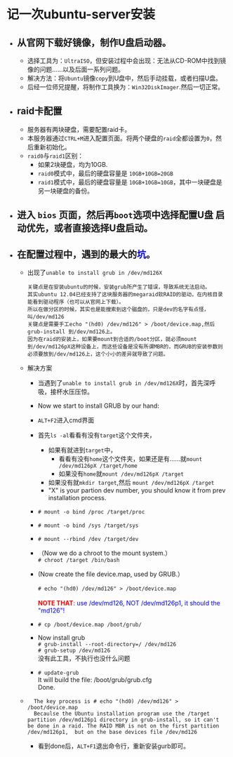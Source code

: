 #   记一次ubuntu-server安装

-   ## 从官网下载好镜像，制作U盘启动器。
    -   选择工具为：`UltraISO`，但安装过程中会出现：无法从CD-ROM中找到镜像的问题……以及后面一系列问题。
    -   解决方法：将`Ubuntu`镜像`copy`到U盘中，然后手动挂载，或者扫描U盘。
    -   后经一位师兄提醒，将制作工具换为：`Win32DiskImager`.然后一切正常。

-   ## raid卡配置
    -   服务器有两块硬盘，需要配置raid卡。
    -   本服务器通过`CTRL+M`进入配置页面。将两个硬盘的`raid`全都设置为`0`，然后重新初始化。
    -   `raid0`与`raid1`区别：
        -   如果2块硬盘，均为10GB.
        -   `raid0`模式中，最后的硬盘容量是 `10GB+10GB=20GB`
        -   `raid1`模式中，最后的硬盘容量是 `10GB+10GB=10GB`，其中一块硬盘是另一块硬盘的备份。
-   ## 进入 `bios` 页面，然后再`boot`选项中选择配置U盘 启动优先，或者直接选择U盘启动。


-   ## 在配置过程中，遇到的最大的<font color="blue">**坑**</font>。
    -   出现了`unable to install grub in /dev/md126X`


            关键点是在安装ubuntu的时候，安装grub所产生了错误，导致系统无法启动。
            其实ubuntu 12.04已经支持了这块服务器的megaraid软RAID的驱动，在内核目录能看到驱动程序（也可以从官网上下载）。
            所以在做分区的时候，其实也是能搜索到这个磁盘的，只是dev的名字有点怪，叫/dev/md126
            关键点是需要手工echo "(hd0) /dev/md126" > /boot/device.map,然后grub-install 到/dev/md126上。
            因为在raid的安装上，如果要mount到合适的/boot分区，就必须mount到/dev/md126pX这种设备上，而这些设备是没有所谓MBR的，而GRUB的安装参数则必须要放到/dev/md126上，这个小小的差异就导致了问题。
    -   解决方案
        -   当遇到了`unable to install grub in /dev/md126X`时，首先深呼吸，接杯水压压惊。
        -   Now we start to install GRUB by our hand:
        -   `ALT+F2`进入cmd界面
        -   首先`ls -al`看看有没有`target`这个文件夹，
            -   如果有就进到`target`中，
                -   看看有没有`home`这个文件夹，如果还是有……就`mount /dev/md126pX /target/home`
                -   如果没有`home`就`mount /dev/md126pX /target`
            -   如果没有就`mkdir target`,然后 `mount /dev/md126pX /target`
            -   "X" is your partion dev number, you should know it from prev installation process.
        -  `# mount -o bind /proc /target/proc`

        -  `# mount -o bind /sys /target/sys`

        -  `# mount --rbind /dev /target/dev`
        -  （Now we do a chroot to the mount system.）  
        `# chroot /target /bin/bash`
        -   (Now create the file device.map, used by GRUB.）  <br><br>
        `# echo "(hd0) /dev/md126" > /boot/device.map`  <br><br>
        <font color="red">**NOTE THAT**:</font><font color="blue"> use /dev/md126, NOT /dev/md126p1, it should the "md126"!</font>
        -   `# cp /boot/device.map /boot/grub/`
        -   Now install grub  
            `# grub-install --root-directory=/ /dev/md126 `  
            `# grub-setup /dev/md126`  
            没有此工具，不执行也没什么问题
        -   `# update-grub`  
            It will build the file: /boot/grub/grub.cfg  
            Done.

    -
            The key process is # echo "(hd0) /dev/md126" > /boot/device.map
            Becaulse the Ubuntu installation program use the /target partition /dev/md126p1 directory in grub-install, so it can't be done in a raid. The RAID MBR is not on the first partition /dev/md126p1,  but on the base devices file /dev/md126
        -  看到done后，`ALT+F1`退出命令行，重新安装gurb即可。